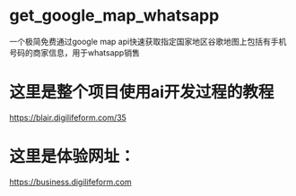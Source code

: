 # get_google_map_whatsapp
一个极简免费通过google map api快速获取指定国家地区谷歌地图上包括有手机号码的商家信息，用于whatsapp销售
# 这里是整个项目使用ai开发过程的教程
https://blair.digilifeform.com/35

# 这里是体验网址：
https://business.digilifeform.com
